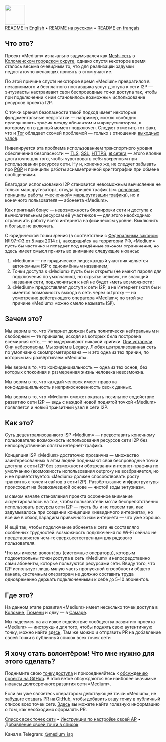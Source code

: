 <img align="left" width="64" height="64" src="https://hsto.org/webt/8c/nt/ku/8cntkuotjbfc1aiirrepb4xb4o4.png">  
<br/><br/><br/>

[README in English](README.en.md) • [README на русском](README.ru.md) • [README en français](README.fr.md)

<h2>Что это?</h2>
Проект «Medium» изначально задумывался как <a href="https://en.wikipedia.org/wiki/Mesh_networking">Mesh-сеть</a> в <a href="https://ru.wikipedia.org/wiki/Коломенский_городской_округ">Коломенском городском округе</a>, однако спустя некоторое время сталось весьма очевидным то, что для реализации задумки недостаточно желающих принять в этом участие.

По этой причине спустя некоторое время «Medium» превратился в независимого и бесплатного поставщика услуг доступа к сети I2P — энтузиасты настраивают свои беспроводные точки доступа так, чтобы при подключении к ним становилось возможным использование ресурсов проекта I2P.

С точки зрения безопасности такой подход имеет некоторые фундаментальные недостатки — например, можно свободно прослушивать трафик между абонентом и маршрутизатором, к которому он в данный момент подключен. Следует отметить тот факт, что и <a href="https://en.wikipedia.org/wiki/Tor_(anonymity_network)">Tor</a> обладает схожей проблемой — только в отношении <a href="https://hackertarget.com/tor-exit-node-visualization/">выходных узлов</a>.

Нивелируется эта проблема использованием транспортного уровня обеспечения безопасности — <a href="https://en.wikipedia.org/wiki/Transport_Layer_Security">TLS</a>, <a href="https://ru.wikipedia.org/wiki/SSL">SSL</a>, <a href="https://en.wikipedia.org/wiki/HTTPS">HTTPS</a>, <a href="https://ru.wikipedia.org/wiki/%D0%9A%D1%80%D0%B8%D0%BF%D1%82%D0%BE%D0%B3%D1%80%D0%B0%D1%84%D0%B8%D1%87%D0%B5%D1%81%D0%BA%D0%B8%D0%B9_%D0%BF%D1%80%D0%BE%D1%82%D0%BE%D0%BA%D0%BE%D0%BB">et cetera</a> — этого вполне достаточно для того, чтобы чувствовать себя уверенным при использовании ресурсов сети. Ну и, конечно же, не следует забывать про <a href="https://en.wikipedia.org/wiki/Pretty_Good_Privacy">PGP</a> и принципы работы асимметричной криптографии при обмене сообщениями.

Благодаря использованию I2P становится невозможным вычисление не только маршрутизатора, откуда пришёл трафик (см. <a href="https://en.wikipedia.org/wiki/Garlic_routing">основные принципы работы «чесночной» маршрутизации трафика</a>), но и конечного пользователя — абонента «Medium».

Как приятный бонус — невозможность блокировки сети и доступа к вычислительным ресурсам её участников — для этого необходимо ограничить работу всего интернета на физическом уровне. Выключить и больше не включать.

С юридической точки зрения (в соответствии с <a href="www.consultant.ru/document/cons_doc_LAW_162586/">Федеральным законом № 97-ФЗ от 5 мая 2014 г</a>.), находящийся на территории РФ, «Medium» пусть бы частично и попадает под введённые законом ограничения, но здесь имеет смысл принять во внимание следующие нюансы:

<ol><li>«Medium» — не юридическое лицо; каждый участник является автономным ISP с одноимённым названием;</li>
	<li>Точки доступа к «Medium» пусть бы и открыты (не имеют пароля для подключения по умолчанию), но скрыты: человек, не знающий названия сети, подключиться к ней не будет иметь возможности;</li>
	<li>«Medium» предоставляет доступ к сети I2P, а не Интернет (хотя бы и имеется возможность выхода в сеть через outproxy — на усмотрение действующего оператора «Medium»; по этой же причине «Medium» можно смело называть ISP).</li></ol>
<h2>Зачем это?</h2>
Мы верим в то, что Интернет должен быть политически нейтральным и свободным — те принципы, исходя из которых была построена всемирная сеть, — не выдерживают никакой критики. <a href="https://www.vanityfair.com/news/2018/07/the-man-who-created-the-world-wide-web-has-some-regrets">Они устарели</a>. <a href="https://lifehacker.com/its-no-surprise-anymore-your-data-is-never-safe-onlin-1471858210">Они небезопасны</a>. Мы живём в Legacy. Любая централизованная сеть по умолчанию скомпрометирована — и это одна из тех причин, по которым мы развёртываем «Medium».

Мы верим в то, что конфиденциальность — одна из тех основ, без которых спокойная и размеренная жизнь человека невозможна.

Мы верим в то, что каждый человек имеет право на конфиденциальность и неприкосновенность своих данных.

Мы верим в то, что «Medium» сможет оказать посильное содействие развитию сети I2P — ведь с каждой новой поднятой точкой «Medium» появляется и новый транзитный узел в сети I2P.

<h2>Как это?</h2>
Суть децентрализованного ISP «Medium» — предоставить конечному пользователю возможность использования ресурсов сети I2P без непосредственной оплаты интернет-трафика.

Концепция ISP «Medium» достаточно прозаична — множество заинтересованных в этом людей поднимают свои беспроводные точки доступа к сети I2P без возможности обозревания интернет-трафика по умолчанию (возможность использования outproxy не возбраняется, но и не приветствуется: «Medium» должен способствовать росту транзитных точек и сайтов в сети I2P). Развёртывание инфраструктуры происходит на безвозмездной основе — чистой воды энтузиазм.

В самом начале становления проекта особенное внимание акцентировалось на том, чтобы пользователи могли беспрепятственно использовать ресурсы сети I2P — пусть бы и не совсем так, как задумывалось при создании концепции «невидимого интернета», но всё же в обход парадигм привычного нам интернета — что уже хорошо.

И ещё так, чтобы подключение абонента к сети не составляло особенных трудностей: возможность подключения по Wi-Fi сейчас не представляется чем-то сверхъестественным для рядового пользователя.

Что мы имеем: волонтёры (системные операторы), которым подконтрольны точки доступа в сеть «Medium» и непосредственно сами абоненты, которые пользуются ресурсами сети. Ввиду того, что I2P использует лишь малую часть пропускной способности общего канала, системным операторам не должно составить труда одновременно держать подключенными к себе до 5-10 абонентов.

<h2>Где это?</h2>
На данном этапе развития «Medium» имеет несколько точек доступа в <a href="https://github.com/medium-isp/medium/tree/master/ru/50/kolomna">Коломне</a>, <a href="https://github.com/medium-isp/medium/tree/master/ru/72/tyumen">Тюмени</a> и одну — в <a href="https://github.com/medium-isp/medium/tree/master/ru/63/samara">Самаре</a>.

Мы надеемся на активное содействие сообщества развитию проекта «Medium» — инструкции для того, чтобы поднять свою аутентичную точку, можно найти <a href="https://github.com/medium-isp/medium/blob/master/README.ru.md#%D1%8F--%D0%BE%D0%BF%D0%B5%D1%80%D0%B0%D1%82%D0%BE%D1%80">здесь</a>. Там же можно и отправить PR на добавление своей точки в публичный список всех точек сети.

<h2>Я хочу стать волонтёром! Что мне нужно для этого сделать?</h2>
Поднимите свою <a href="https://github.com/medium-isp/medium/blob/master/README.ru.md#%D1%8F--%D0%BE%D0%BF%D0%B5%D1%80%D0%B0%D1%82%D0%BE%D1%80">точку доступа</a> и присоединяйтесь к <a href="https://github.com/medium-isp/medium/issues/1">обсуждению проекта на GitHub</a>. В этой ветке обсуждаются все наиболее значимые нюансы долгосрочного развития сети «Medium».

Если вы уже являетесь оператором действующей точки «Medium», не забудьте создать <a href="https://github.com/medium-isp/medium/pulls">PR на GitHub</a>, чтобы добавить вашу точку в публичный список всех точек сети. <a href="https://github.com/medium-isp/medium/blob/master/CONTRIBUTING.md">Здесь</a> вы можете найти полезную информацию о том, как необходимо оформлять PR.

<a href="https://github.com/medium-isp/medium/tree/master/ru">Список всех точек сети</a> • <a href="https://github.com/medium-isp/medium/blob/master/README.ru.md">Инструкции по настройке своей AP</a> • <a href="https://github.com/medium-isp/medium/blob/master/CONTRIBUTING.md">Добавление своей точки в список</a>

Канал в Telegram: <a href="https://t.me/medium_isp">@medium_isp</a>
